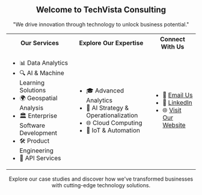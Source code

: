 <div align="center">

## Welcome to TechVista Consulting

"We drive innovation through technology to unlock business potential."

</div>

<table align="center">
  <tr>
    <th>Our Services</th>
    <th>Explore Our Expertise</th>
    <th>Connect With Us</th>
  </tr>
  <tr>
    <td>
      <ul>
        <li>📊 Data Analytics</li>
        <li>🔍 AI & Machine Learning Solutions</li>
        <li>🌍 Geospatial Analysis</li>
        <li>🏛 Enterprise Software Development</li>
        <li>🛠️ Product Engineering</li>
        <li>🔗 API Services</li>
      </ul>
    </td>
    <td>
      <ul>
        <li>🎓 Advanced Analytics</li>
        <li>🤖 AI Strategy & Operationalization</li>
        <li>🌐 Cloud Computing</li>
        <li>📡 IoT & Automation</li>
      </ul>
    </td>
    <td>
      <ul>
        <li>📧 <a href='mailto:contact@techvistaconsulting.com'>Email Us</a></li>
        <li>💼 <a href='https://linkedin.com/company/techvista-consulting'>LinkedIn</a></li>
        <li>🌐 <a href='https://techvistaconsulting.com'>Visit Our Website</a></li>
      </ul>
    </td>
  </tr>
</table>

<div align="center">

Explore our case studies and discover how we've transformed businesses with cutting-edge technology solutions.

</div>
